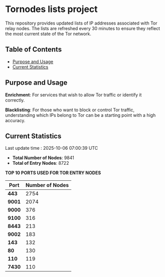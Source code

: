 # Tornodes lists project

This repository provides updated lists of IP addresses associated with Tor relay nodes. The lists are refreshed every 30 minutes to ensure they reflect the most current state of the Tor network.

## Table of Contents

- [Purpose and Usage](#purpose-and-usage)
- [Current Statistics](#current-statistics)


## Purpose and Usage

**Enrichment**: For services that wish to allow Tor traffic or identify it correctly.

**Blacklisting**: For those who want to block or control Tor traffic, understanding which IPs belong to Tor can be a starting point with a high accuracy.

## Current Statistics

Last update time : 2025-10-06 07:00:39 UTC

- **Total Number of Nodes**: 9841
- **Total of Entry Nodes**: 8722

**TOP 10 PORTS USED FOR TOR ENTRY NODES**

| **Port** | **Number of Nodes** |
|------|-----------------|
| **443**   | 2754  |
| **9001**   | 2074  |
| **9000**   | 376  |
| **9100**   | 316  |
| **8443**   | 213  |
| **9002**   | 183  |
| **143**   | 132  |
| **80**   | 130  |
| **110**   | 119  |
| **7430**   | 110  |

